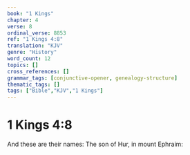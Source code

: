 ```yaml
---
book: "1 Kings"
chapter: 4
verse: 8
ordinal_verse: 8853
ref: "1 Kings 4:8"
translation: "KJV"
genre: "History"
word_count: 12
topics: []
cross_references: []
grammar_tags: [conjunctive-opener, genealogy-structure]
thematic_tags: []
tags: ["Bible","KJV","1 Kings"]
---
```


# 1 Kings 4:8

And these are their names: The son of Hur, in mount Ephraim:
